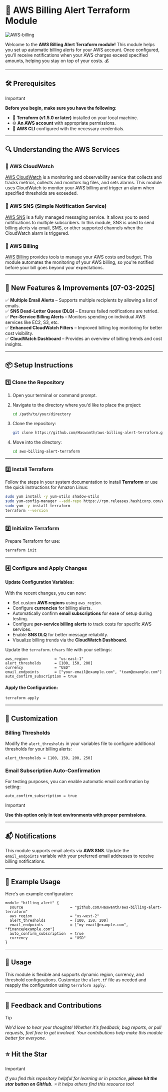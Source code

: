# 🚀 AWS Billing Alert Terraform Module  

![AWS-billing](<img width="1297" alt="Screenshot 2025-05-16 at 11 01 56 AM" src="https://github.com/user-attachments/assets/8e779cd7-68a8-4ec3-92f4-74fccc8bd773" />)


Welcome to the **AWS Billing Alert Terraform module!** This module helps you set up automatic billing alerts for your AWS account. Once configured, you'll receive notifications when your AWS charges exceed specified amounts, helping you stay on top of your costs. 💰  

---

## 🛠️ Prerequisites  

> [!IMPORTANT]
> **Before you begin, make sure you have the following:**  
>
> - 🧰 **Terraform (v1.5.0 or later)** installed on your local machine.  
> - 🌐 **An AWS account** with appropriate permissions.  
> - 🔑 **AWS CLI** configured with the necessary credentials.  

---

## 🔍 Understanding the AWS Services  

### 🌟 AWS CloudWatch  

[AWS CloudWatch](https://aws.amazon.com/cloudwatch/) is a monitoring and observability service that collects and tracks metrics, collects and monitors log files, and sets alarms. This module uses CloudWatch to monitor your AWS billing and trigger an alarm when specified thresholds are exceeded.  

### 📢 AWS SNS (Simple Notification Service)  

[AWS SNS](https://aws.amazon.com/sns/) is a fully managed messaging service. It allows you to send notifications to multiple subscribers. In this module, SNS is used to send billing alerts via email, SMS, or other supported channels when the CloudWatch alarm is triggered.  

### 🧾 AWS Billing  

[AWS Billing](https://aws.amazon.com/aws-cost-management/aws-bill/) provides tools to manage your AWS costs and budget. This module automates the monitoring of your AWS billing, so you're notified before your bill goes beyond your expectations.  

---

## 🚀 New Features & Improvements [07-03-2025]

✅ **Multiple Email Alerts** – Supports multiple recipients by allowing a list of emails.  
✅ **SNS Dead-Letter Queue (DLQ)** – Ensures failed notifications are retried.  
✅ **Per-Service Billing Alerts** – Monitors spending on individual AWS services like EC2, S3, etc.  
✅ **Enhanced CloudWatch Filters** – Improved billing log monitoring for better cost visibility.  
✅ **CloudWatch Dashboard** – Provides an overview of billing trends and cost insights.  

---

## 📦 Setup Instructions  

### 1️⃣ Clone the Repository  

1. Open your terminal or command prompt.  
2. Navigate to the directory where you'd like to place the project:  

   ```bash  
   cd /path/to/your/directory  
   ```  

3. Clone the repository:  

   ```bash  
   git clone https://github.com/Haswanth/aws-billing-alert-terraform.git  
   ```  

4. Move into the directory:  

   ```bash  
   cd aws-billing-alert-terraform  
   ```  

---

### 2️⃣ Install Terraform  

Follow the steps in your system documentation to install **Terraform** or use the quick instructions for Amazon Linux:  

```bash  
sudo yum install -y yum-utils shadow-utils  
sudo yum-config-manager --add-repo https://rpm.releases.hashicorp.com/AmazonLinux/hashicorp.repo  
sudo yum -y install terraform  
terraform --version  
```  

---

### 3️⃣ Initialize Terraform  

Prepare Terraform for use:  

```bash  
terraform init  
```  

---

### 4️⃣ Configure and Apply Changes  

#### Update Configuration Variables:  

With the recent changes, you can now: 

- Set custom **AWS regions** using `aws_region`.  
- Configure **currencies** for billing alerts.  
- Automatically confirm **email subscriptions** for ease of setup during testing.  
- Configure **per-service billing alerts** to track costs for specific AWS services.  
- Enable **SNS DLQ** for better message reliability.  
- Visualize billing trends via the **CloudWatch Dashboard**.  

Update the `terraform.tfvars` file with your settings:  

```hcl  
aws_region            = "us-east-1"  
alert_thresholds      = [100, 150, 200]  
currency              = "USD"  
email_endpoints       = ["your-email@example.com", "team@example.com"]  
auto_confirm_subscription = true  
```  

#### Apply the Configuration:  

```bash  
terraform apply  
```  

---

## 🔧 Customization  

### Billing Thresholds  

Modify the `alert_thresholds` in your variables file to configure additional thresholds for your billing alerts:  

```hcl  
alert_thresholds = [100, 150, 200, 250]  
```  

### Email Subscription Auto-Confirmation  

For testing purposes, you can enable automatic email confirmation by setting:  

```hcl  
auto_confirm_subscription = true  
```  

> [!IMPORTANT]  
> **Use this option only in test environments with proper permissions.**  

---

## 📬 Notifications  

This module supports email alerts via **AWS SNS**. Update the `email_endpoints` variable with your preferred email addresses to receive billing notifications.  

---

## 📝 Example Usage  

Here’s an example configuration:  

```hcl  
module "billing_alert" {  
  source                     = "github.com/Haswanth/aws-billing-alert-terraform"  
  aws_region                 = "us-west-2"  
  alert_thresholds           = [100, 150, 200]  
  email_endpoints            = ["my-email@example.com", "finance@example.com"]  
  auto_confirm_subscription  = true  
  currency                   = "USD"  
}  
```  

---

## 🎯 Usage  

This module is flexible and supports dynamic region, currency, and threshold configurations. Customize the `alert.tf` file as needed and reapply the configuration using `terraform apply`.  

---

## 🙌 Feedback and Contributions

> [!TIP]  
> _We'd love to hear your thoughts! Whether it's feedback, bug reports, or pull requests, feel free to get involved. Your contributions help make this module better for everyone._

## ⭐ Hit the Star  

> [!IMPORTANT]  
> _If you find this repository helpful for learning or in practice, **please hit the star button on GitHub.** ⭐ It helps others find this resource too!_
